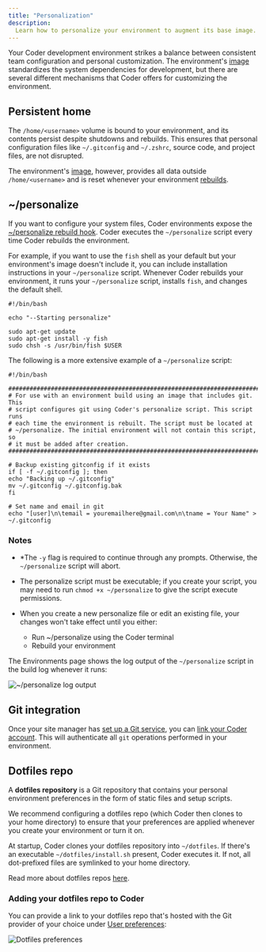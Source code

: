 ```yaml
---
title: "Personalization"
description:
  Learn how to personalize your environment to augment its base image.
---
```


Your Coder development environment strikes a balance between consistent team
configuration and personal customization. The environment's
[image](../images/index.md) standardizes the system dependencies for
development, but there are several different mechanisms that Coder offers for
customizing the environment.

## Persistent home

The `/home/<username>` volume is bound to your environment, and its contents
persist despite shutdowns and rebuilds. This ensures that personal configuration
files like `~/.gitconfig` and `~/.zshrc`, source code, and project files, are
not disrupted.

The environment's [image](../images/index.md), however, provides all data
outside `/home/<username>` and is reset whenever your environment
[rebuilds](./lifecycle.md).

## ~/personalize

If you want to configure your system files, Coder environments expose the
[~/personalize rebuild hook](./lifecycle.md#hooks). Coder executes the
`~/personalize` script every time Coder rebuilds the environment.

For example, if you want to use the `fish` shell as your default but your
environment's image doesn't include it, you can include installation
instructions in your `~/personalize` script. Whenever Coder rebuilds your
environment, it runs your `~/personalize` script, installs `fish`, and changes
the default shell.

```console
#!/bin/bash

echo "--Starting personalize"

sudo apt-get update
sudo apt-get install -y fish
sudo chsh -s /usr/bin/fish $USER
```

The following is a more extensive example of a `~/personalize` script:

```console
#!/bin/bash

###########################################################################
# For use with an environment build using an image that includes git. This
# script configures git using Coder's personalize script. This script runs
# each time the environment is rebuilt. The script must be located at
# ~/personalize. The initial environment will not contain this script, so
# it must be added after creation.
###########################################################################

# Backup existing gitconfig if it exists
if [ -f ~/.gitconfig ]; then
echo "Backing up ~/.gitconfig"
mv ~/.gitconfig ~/.gitconfig.bak
fi

# Set name and email in git
echo "[user]\n\temail = youremailhere@gmail.com\n\tname = Your Name" > ~/.gitconfig
```

### Notes

- \*The `-y` flag is required to continue through any prompts. Otherwise, the
  `~/personalize` script will abort.
- The personalize script must be executable; if you create your script, you may
  need to run `chmod +x ~/personalize` to give the script execute permissions.
- When you create a new personalize file or edit an existing file, your changes
  won't take effect until you either:

  - Run ~/personalize using the Coder terminal
  - Rebuild your environment

The Environments page shows the log output of the `~/personalize` script in the
build log whenever it runs:

![~/personalize log output](../assets/personalize-log.png)

## Git integration

Once your site manager has [set up a Git service](../admin/git.md), you can
[link your Coder account](preferences.md#linked-accounts). This will
authenticate all `git` operations performed in your environment.

## Dotfiles repo

A **dotfiles repository** is a Git repository that contains your personal
environment preferences in the form of static files and setup scripts.

We recommend configuring a dotfiles repo (which Coder then clones to your home
directory) to ensure that your preferences are applied whenever you create your
environment or turn it on.

At startup, Coder clones your dotfiles repository into `~/dotfiles`. If there's
an executable `~/dotfiles/install.sh` present, Coder executes it. If not, all
dot-prefixed files are symlinked to your home directory.

Read more about dotfiles repos [here](http://dotfiles.github.io/).

### Adding your dotfiles repo to Coder

You can provide a link to your dotfiles repo that's hosted with the Git provider
of your choice under [User preferences](preferences.md):

![Dotfiles preferences](../assets/dotfiles-preferences.png)
